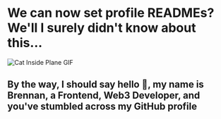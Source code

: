 # We can now set profile READMEs? We'll I surely didn't know about this...

![Cat Inside Plane GIF](https://i.pinimg.com/originals/fa/13/37/fa13379cc4faae365016e7fc8d6035d6.gif)

## By the way, I should say hello 👋, my name is Brennan, a Frontend, Web3 Developer, and you've stumbled across my GitHub profile
